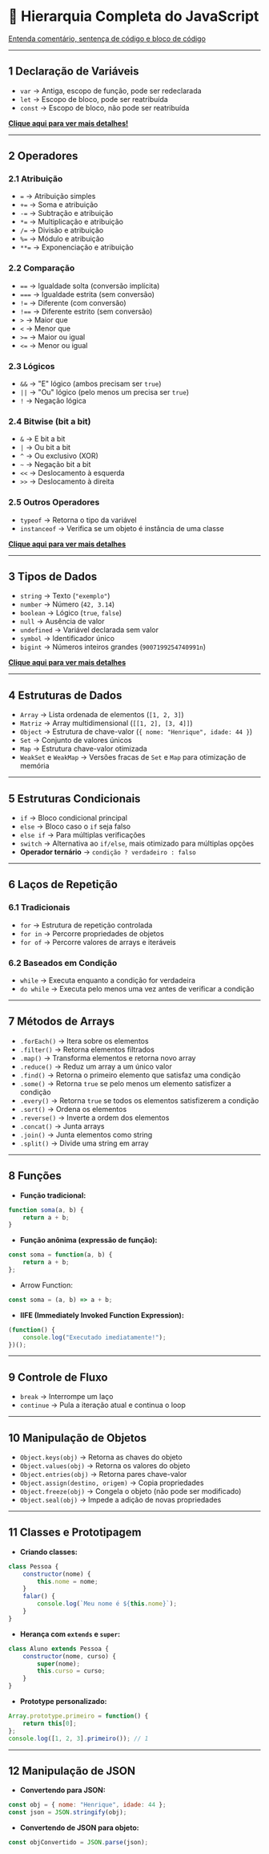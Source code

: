 # 📌 Hierarquia Completa do JavaScript

[Entenda comentário, sentença de código e bloco de código](comentario-sentenca-bloco.md)

---
## 1 Declaração de Variáveis

- `var` → Antiga, escopo de função, pode ser redeclarada
- `let` → Escopo de bloco, pode ser reatribuída
- `const` → Escopo de bloco, não pode ser reatribuída

[**Clique aqui para ver mais detalhes!**](variavel.md)

---
## 2 Operadores

### 2.1 Atribuição

- `=` → Atribuição simples
- `+=` → Soma e atribuição
- `-=` → Subtração e atribuição
- `*=` → Multiplicação e atribuição
- `/=` → Divisão e atribuição
- `%=` → Módulo e atribuição
- `**=` → Exponenciação e atribuição
### 2.2 Comparação

- `==` → Igualdade solta (conversão implícita)
- `===` → Igualdade estrita (sem conversão)
- `!=` → Diferente (com conversão)
- `!==` → Diferente estrito (sem conversão)
- `>` → Maior que
- `<` → Menor que
- `>=` → Maior ou igual
- `<=` → Menor ou igual
### 2.3 Lógicos

- `&&` → "E" lógico (ambos precisam ser `true`)
- `||` → "Ou" lógico (pelo menos um precisa ser `true`)
- `!` → Negação lógica
### 2.4 Bitwise (bit a bit)

- `&` → E bit a bit
- `|` → Ou bit a bit
- `^` → Ou exclusivo (XOR)
- `~` → Negação bit a bit
- `<<` → Deslocamento à esquerda
- `>>` → Deslocamento à direita
### 2.5 Outros Operadores

- `typeof` → Retorna o tipo da variável
- `instanceof` → Verifica se um objeto é instância de uma classe

[**Clique aqui para ver mais detalhes**](operadores.md)

---
## 3 Tipos de Dados

- `string` → Texto (`"exemplo"`)
- `number` → Número (`42, 3.14`)
- `boolean` → Lógico (`true`, `false`)
- `null` → Ausência de valor
- `undefined` → Variável declarada sem valor
- `symbol` → Identificador único
- `bigint` → Números inteiros grandes (`9007199254740991n`)

[**Clique aqui para ver mais detalhes**](tipo-de-dados-primitivos.md)

---
## 4 Estruturas de Dados

- `Array` → Lista ordenada de elementos (`[1, 2, 3]`)
- `Matriz` → Array multidimensional (`[[1, 2], [3, 4]]`)
- `Object` → Estrutura de chave-valor (`{ nome: "Henrique", idade: 44 }`)
- `Set` → Conjunto de valores únicos
- `Map` → Estrutura chave-valor otimizada
- `WeakSet` e `WeakMap` → Versões fracas de `Set` e `Map` para otimização de memória

---
## 5 Estruturas Condicionais

- `if` → Bloco condicional principal
- `else` → Bloco caso o `if` seja falso
- `else if` → Para múltiplas verificações
- `switch` → Alternativa ao `if/else`, mais otimizado para múltiplas opções
- **Operador ternário** → `condição ? verdadeiro : falso`

---
## 6 Laços de Repetição

### 6.1 Tradicionais

- `for` → Estrutura de repetição controlada
- `for in` → Percorre propriedades de objetos
- `for of` → Percorre valores de arrays e iteráveis

### 6.2 Baseados em Condição

- `while` → Executa enquanto a condição for verdadeira
- `do while` → Executa pelo menos uma vez antes de verificar a condição

---
## 7 Métodos de Arrays

- `.forEach()` → Itera sobre os elementos
- `.filter()` → Retorna elementos filtrados
- `.map()` → Transforma elementos e retorna novo array
- `.reduce()` → Reduz um array a um único valor
- `.find()` → Retorna o primeiro elemento que satisfaz uma condição
- `.some()` → Retorna `true` se pelo menos um elemento satisfizer a condição
- `.every()` → Retorna `true` se todos os elementos satisfizerem a condição
- `.sort()` → Ordena os elementos
- `.reverse()` → Inverte a ordem dos elementos
- `.concat()` → Junta arrays
- `.join()` → Junta elementos como string
- `.split()` → Divide uma string em array

---
## **8 Funções**

- **Função tradicional:**

```js
function soma(a, b) {
	return a + b;
}
```

- **Função anônima (expressão de função):**

```js
const soma = function(a, b) {
	return a + b;
};
```

- Arrow Function:

```js
const soma = (a, b) => a + b;
```

- **IIFE (Immediately Invoked Function Expression):**

```js
(function() {
	console.log("Executado imediatamente!");
})();
```

---
## 9 Controle de Fluxo

- `break` → Interrompe um laço
- `continue` → Pula a iteração atual e continua o loop

---
## 10 Manipulação de Objetos

- `Object.keys(obj)` → Retorna as chaves do objeto
- `Object.values(obj)` → Retorna os valores do objeto
- `Object.entries(obj)` → Retorna pares chave-valor
- `Object.assign(destino, origem)` → Copia propriedades
- `Object.freeze(obj)` → Congela o objeto (não pode ser modificado)
- `Object.seal(obj)` → Impede a adição de novas propriedades

---
## 11 Classes e Prototipagem

- **Criando classes:**

```js
class Pessoa {
	constructor(nome) {
		this.nome = nome;
	}
	falar() {
		console.log(`Meu nome é ${this.nome}`);
	}
}
```

- **Herança com `extends` e `super`:**

```js
class Aluno extends Pessoa {
	constructor(nome, curso) {
		super(nome);
		this.curso = curso;
	}
}
```

- **Prototype personalizado:**

```js
Array.prototype.primeiro = function() {
	return this[0];
};
console.log([1, 2, 3].primeiro()); // 1
```

---
## 12 Manipulação de JSON

- **Convertendo para JSON:**

```js
const obj = { nome: "Henrique", idade: 44 };
const json = JSON.stringify(obj);
```

- **Convertendo de JSON para objeto:**

```js
const objConvertido = JSON.parse(json);
```
